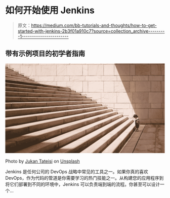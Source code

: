 # 如何开始使用 Jenkins

> 原文：<https://medium.com/bb-tutorials-and-thoughts/how-to-get-started-with-jenkins-2b3f01a910c7?source=collection_archive---------1----------------------->

## 带有示例项目的初学者指南

![](img/e4c11960eeb980fe9280a73c4597353e.png)

Photo by [Jukan Tateisi](https://unsplash.com/@tateisimikito?utm_source=medium&utm_medium=referral) on [Unsplash](https://unsplash.com?utm_source=medium&utm_medium=referral)

Jenkins 是任何公司的 DevOps 战略中常见的工具之一。如果你真的喜欢 DevOps，作为代码的管道是你需要学习的热门技能之一。从构建您的应用程序到将它们部署到不同的环境中，Jenkins 可以负责端到端的流程。你甚至可以设计一个…